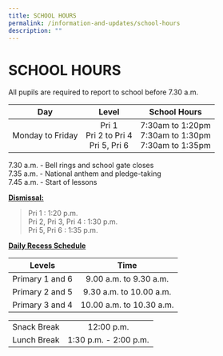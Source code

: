 ```yaml
---
title: SCHOOL HOURS
permalink: /information-and-updates/school-hours
description: ""
---
```

# SCHOOL HOURS

All pupils are required to report to school before 7.30 a.m.

|        Day       |              Level            |           School Hours          |
|:----------------:|:------------------------------------------:|:--------------------------------------------------------:|
| Monday to Friday |  Pri 1<br> Pri 2 to Pri 4<br>Pri 5, Pri 6  | 7:30am to 1:20pm<br>7:30am to 1:30pm<br>7:30am to 1:35pm |

7.30 a.m. - Bell rings and school gate closes  
7.35 a.m. - National anthem and pledge-taking  
7.45 a.m. - Start of lessons

 <u><b>Dismissal:</b></u> 
  
> Pri 1 : 1:20 p.m.  
> Pri 2, Pri 3, Pri 4 : 1:30 p.m.  
> Pri 5, Pri 6 : 1:35 p.m.

<u><b>Daily Recess Schedule</b></u>

|      Levels      |            Time           |
|:----------------:|:-------------------------:|
|  Primary 1 and 6 |   9.00 a.m. to 9.30 a.m.  |
|  Primary 2 and 5 |  9.30 a.m. to 10.00 a.m.  |
| Primary 3 and 4  | 10.00 a.m. to 10.30 a.m.  |

|             |                       |
|:-----------:|:---------------------:|
| Snack Break |       12:00 p.m.      |
| Lunch Break | 1:30 p.m. - 2:00 p.m. |